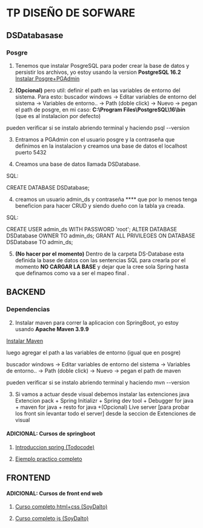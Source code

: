 # TP DISEÑO DE SOFWARE

## DSDatabasase

### Posgre

1. Tenemos que instalar PosgreSQL para poder crear la base de datos y persistir los archivos, yo estoy usando la version **PostgreSQL 16.2**
[Instalar Posgre+PGAdmin](https://www.postgresql.org/download/)

2. **(Opcional)** pero util: definir el path en las variables de entorno del sistema.
Para esto:
buscador windows -> Editar variables de entorno del sistema -> Variables de entorno.. -> Path (doble click) -> Nuevo -> pegan el path de posgre, en mi caso: **C:\Program Files\PostgreSQL\16\bin** (que es al instalacion por defecto)

pueden verificar si se instalo abriendo terminal y haciendo psql --version

3. Entramos a PGAdmin con el usuario posgre y la contraseña que definimos en la instalacion y creamos una base de datos el localhost puerto 5432

4. Creamos una base de datos llamada DSDatabase.

SQL:

CREATE DATABASE DSDatabase;

4.  creamos un usuario admin_ds y contraseña **** que por lo menos tenga beneficion para hacer CRUD y siendo dueño con la tabla ya creada.

SQL:

CREATE USER admin_ds WITH PASSWORD 'root';
ALTER DATABASE DSDatabase OWNER TO admin_ds;
GRANT ALL PRIVILEGES ON DATABASE DSDatabase TO admin_ds;

5. **(No hacer por el momento)** Dentro de la carpeta DS-Database esta definida la base de datos con las sentencias SQL para crearla por el momento **NO CARGAR LA BASE** y dejar que la cree sola Spring hasta que definamos como va a ser el mapeo final .

## BACKEND

### Dependencias

2. Instalar maven para correr la aplicacion con SpringBoot, yo estoy usando **Apache Maven 3.9.9**

[Instalar Maven](https://maven.apache.org/download.cgi)

luego agregar el path a las variables de entorno (igual que en posgre)

buscador windows -> Editar variables de entorno del sistema -> Variables de entorno.. -> Path (doble click) -> Nuevo -> pegan el path de maven

pueden verificar si se instalo abriendo terminal y haciendo mvn --version

3. Si vamos a actuar desde visual debemos instalar las extenciones java Extencion pack + Spring Initializr + Spring dev tool + Debugger for java + maven for java + resto for java +(Opcional) Live server [para probar los front sin levantar todo el server] desde la seccion de Extenciones de visual

#### ADICIONAL: Cursos de springboot

1. [Introduccion spring (Todocode)](https://www.youtube.com/watch?v=8X2acANBuLk&t=2785s&ab_channel=TodoCode)

2. [Ejemplo practico completo](https://www.youtube.com/watch?v=M7lhQMzzHWU&t=923s&ab_channel=DIF%E2%84%A2)

## FRONTEND

#### ADICIONAL: Cursos de front end web

1. [Curso completo html+css (SoyDalto)](https://www.youtube.com/watch?v=ELSm-G201Ls&t=11648s&ab_channel=SoyDalto)

2. [Curso completo js (SoyDalto)](https://www.youtube.com/watch?v=z95mZVUcJ-E&t=558s&ab_channel=SoyDalto)